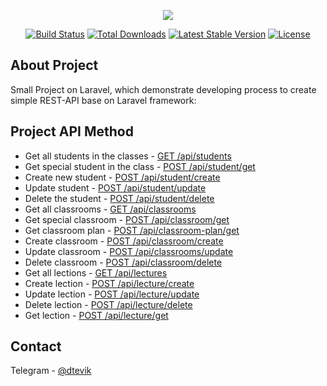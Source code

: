 <p align="center"><a href="https://anira-web.ru" target="_blank"><img src="https://anira-web.ru/wp-content/uploads/2022/02/anira-logo-red-green.png"></a></p>

<p align="center">
<a href="https://travis-ci.org/laravel/framework"><img src="https://travis-ci.org/laravel/framework.svg" alt="Build Status"></a>
<a href="https://packagist.org/packages/laravel/framework"><img src="https://img.shields.io/packagist/dt/laravel/framework" alt="Total Downloads"></a>
<a href="https://packagist.org/packages/laravel/framework"><img src="https://img.shields.io/packagist/v/laravel/framework" alt="Latest Stable Version"></a>
<a href="https://packagist.org/packages/laravel/framework"><img src="https://img.shields.io/packagist/l/laravel/framework" alt="License"></a>
</p>

## About Project

Small Project on Laravel, which demonstrate developing process to create simple REST-API base on Laravel framework:

## Project API Method

- Get all students in the classes - <u>GET /api/students</u>
- Get special student in the class - <u>POST /api/student/get</u>
- Create new student - <u>POST /api/student/create</u>
- Update student - <u>POST /api/student/update</u>
- Delete the student - <u>POST /api/student/delete</u>
- Get all classrooms - <u>GET /api/classrooms</u>
- Get special classroom - <u>POST /api/classroom/get</u>
- Get classroom plan - <u>POST /api/classroom-plan/get</u>
- Create classroom - <u>POST /api/classroom/create</u>
- Update classroom - <u>POST /api/classrooms/update</u>
- Delete classroom - <u>POST /api/classroom/delete</u>
- Get all lections - <u>GET /api/lectures</u>
- Create lection - <u>POST /api/lecture/create</u>
- Update lection - <u>POST /api/lecture/update</u>
- Delete lection - <u>POST /api/lecture/delete</u>
- Get lection - <u>POST /api/lecture/get</u>

## Contact

Telegram - [@dtevik](https://t.me/dtevik)


